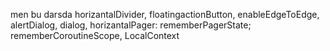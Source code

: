 men bu darsda horizantalDivider, floatingactionButton, enableEdgeToEdge, alertDialog, dialog, horizantalPager: rememberPagerState; rememberCoroutineScope, LocalContext
